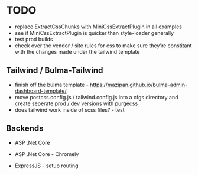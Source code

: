 # TODO

  * replace ExtractCssChunks with MiniCssExtractPlugin in all examples
  * see if MiniCssExtractPlugin is quicker than style-loader generally
  * test prod builds
  * check over the vendor / site rules for css to make sure they're constitant with the changes made under the tailwind template


## Tailwind / Bulma-Tailwind
  
  * finish off the bulma template - https://mazipan.github.io/bulma-admin-dashboard-template/
  * move postcss.config.js / tailwind.config.js into a cfgs directory and create seperate prod / dev versions with purgecss
  * does tailwind work inside of scss files? - test

## Backends

  * ASP .Net Core
  * ASP .Net Core - Chromely

  * ExpressJS - setup routing
